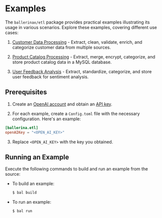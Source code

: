 # Examples

The `ballerinax/etl` package provides practical examples illustrating its usage in various scenarios. Explore these examples, covering different use cases:

1. [Customer Data Processing](https://github.com/module-ballerina-etl/tree/main/examples/customer-data-processing/) - Extract, clean, validate, enrich, and categorize customer data from multiple sources.

2. [Product Catalog Processing](https://github.com/module-ballerina-etl/tree/main/examples/product-catalog-processing/) - Extract, merge, encrypt, categorize, and store product catalog data in a MySQL database.

3. [User Feedback Analysis](https://github.com/module-ballerina-etl/tree/main/examples/user-feedback-analysis/) - Extract, standardize, categorize, and store user feedback for sentiment analysis.

## Prerequisites

1. Create an [OpenAI account](https://platform.openai.com) and obtain an [API key](https://platform.openai.com/account/api-keys).

2. For each example, create a `Config.toml` file with the necessary configuration. Here's an example:

```toml
[ballerina.etl]
openAIKey = "<OPEN_AI_KEY>"
```

3. Replace `<OPEN_AI_KEY>` with the key you obtained.

## Running an Example

Execute the following commands to build and run an example from the source:

* To build an example:

    ```bash
    $ bal build
    ```

* To run an example:

    ```bash
    $ bal run
    ```
